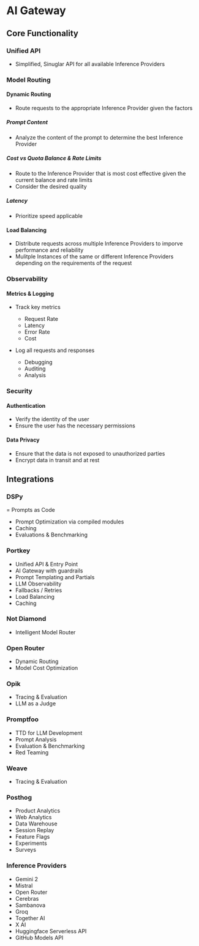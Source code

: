 # AI Gateway

## Core Functionality

### Unified API

- Simplified, Sinuglar API for all available Inference Providers

### Model Routing

#### Dynamic Routing

- Route requests to the appropriate Inference Provider given the factors

##### Prompt Content

- Analyze the content of the prompt to determine the best Inference Provider

##### Cost vs Quota Balance & Rate Limits

- Route to the Inference Provider that is most cost effective given the current balance and rate limits
- Consider the desired quality

##### Latency

- Prioritize speed applicable

#### Load Balancing

- Distribute requests across multiple Inference Providers to imporve performance and reliability
- Mulitple Instances of the same or different Inference Providers depending on the requirements of the request

### Observability

#### Metrics & Logging

- Track key metrics
  - Request Rate
  - Latency
  - Error Rate
  - Cost

- Log all requests and responses
  - Debugging
  - Auditing
  - Analysis

### Security

#### Authentication

- Verify the identity of the user
- Ensure the user has the necessary permissions

#### Data Privacy

- Ensure that the data is not exposed to unauthorized parties
- Encrypt data in transit and at rest

## Integrations

### DSPy

= Prompts as Code
- Prompt Optimization via compiled modules
- Caching
- Evaluations & Benchmarking

### Portkey

- Unified API & Entry Point
- AI Gateway with guardrails
- Prompt Templating and Partials
- LLM Observability
- Fallbacks / Retries
- Load Balancing
- Caching

### Not Diamond

- Intelligent Model Router

### Open Router

- Dynamic Routing
- Model Cost Optimization

### Opik

- Tracing & Evaluation
- LLM as a Judge

### Promptfoo

- TTD for LLM Development
- Prompt Analysis
- Evaluation & Benchmarking
- Red Teaming

### Weave

- Tracing & Evaluation

### Posthog

- Product Analytics
- Web Analytics
- Data Warehouse
- Session Replay
- Feature Flags
- Experiments
- Surveys

### Inference Providers

- Gemini 2
- Mistral
- Open Router
- Cerebras
- Sambanova
- Groq
- Together AI
- X AI
- Huggingface Serverless API
- GitHub Models API
